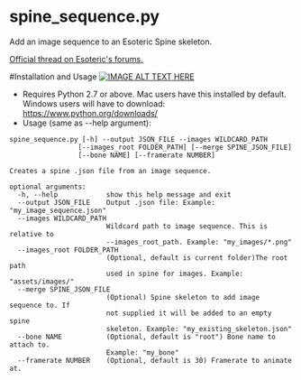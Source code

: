# spine_sequence.py
Add an image sequence to an Esoteric Spine skeleton.

[Official thread on Esoteric's forums.](http://esotericsoftware.com/forum/spine-sequence-py-Add-image-sequences-to-a-Spine-skeleton-5868)

#Installation and Usage
[![IMAGE ALT TEXT HERE](http://img.youtube.com/vi/c9-UdM7oHKg/0.jpg)](http://www.youtube.com/watch?v=c9-UdM7oHKg)
- Requires Python 2.7 or above. Mac users have this installed by default. Windows users will have to download: https://www.python.org/downloads/
- Usage (same as --help argument):
```
spine_sequence.py [-h] --output JSON_FILE --images WILDCARD_PATH
                 [--images_root FOLDER_PATH] [--merge SPINE_JSON_FILE]
                 [--bone NAME] [--framerate NUMBER]

Creates a spine .json file from an image sequence.

optional arguments:
  -h, --help            show this help message and exit
  --output JSON_FILE    Output .json file: Example: "my_image_sequence.json"
  --images WILDCARD_PATH
                        Wildcard path to image sequence. This is relative to
                        --images_root_path. Example: "my_images/*.png"
  --images_root FOLDER_PATH
                        (Optional, default is current folder)The root path
                        used in spine for images. Example: "assets/images/"
  --merge SPINE_JSON_FILE
                        (Optional) Spine skeleton to add image sequence to. If
                        not supplied it will be added to an empty spine
                        skeleton. Example: "my_existing_skeleton.json"
  --bone NAME           (Optional, default is "root") Bone name to attach to.
                        Example: "my_bone"
  --framerate NUMBER    (Optional, default is 30) Framerate to animate at.
```
